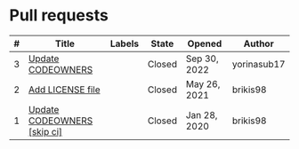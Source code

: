 # Pull requests

\# | Title | Labels | State | Opened | Author
---|-------|--------|--------|--------|-------
3 | [Update CODEOWNERS](https://github.com/terraform-modules-krish/fetch-test-public/blob/master/.github/PULL_REQUESTS/3.md) |  | Closed | Sep 30, 2022 | yorinasub17
2 | [Add LICENSE file](https://github.com/terraform-modules-krish/fetch-test-public/blob/master/.github/PULL_REQUESTS/2.md) |  | Closed | May 26, 2021 | brikis98
1 | [Update CODEOWNERS [skip ci]](https://github.com/terraform-modules-krish/fetch-test-public/blob/master/.github/PULL_REQUESTS/1.md) |  | Closed | Jan 28, 2020 | brikis98


